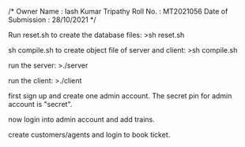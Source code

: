 /*
Owner Name          : 	Iash Kumar Tripathy
Roll No.            : 	MT2021056
Date of Submission  : 	28/10/2021
*/



Run reset.sh to create the database files:
    >sh reset.sh 

sh compile.sh to create object file of server and client:
    >sh compile.sh


run the server:
    >./server

run the client:
    >./client

first sign up and create one admin account. 
The secret pin for admin account is "secret".

now login into admin account and add trains.

create customers/agents and login to book ticket.